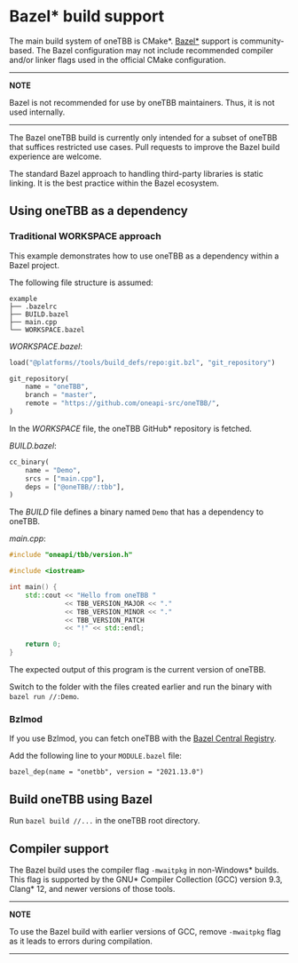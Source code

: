 # Bazel* build support

The main build system of oneTBB is CMake*.
[Bazel*](https://bazel.build/) support is community-based.
The Bazel configuration may not include recommended compiler and/or linker flags used in the official CMake configuration.

---
**NOTE**

Bazel is not recommended for use by oneTBB maintainers. Thus, it is not used internally. 

---


The Bazel oneTBB build is currently only intended for a subset of oneTBB that suffices restricted use cases.
Pull requests to improve the Bazel build experience are welcome.

The standard Bazel approach to handling third-party libraries is static linking. It is the best practice within the Bazel ecosystem.

## Using oneTBB as a dependency

### Traditional WORKSPACE approach

This example demonstrates how to use oneTBB as a dependency within a Bazel project.

The following file structure is assumed:

```
example
├── .bazelrc
├── BUILD.bazel
├── main.cpp
└── WORKSPACE.bazel
```

_WORKSPACE.bazel_:
```python
load("@platforms//tools/build_defs/repo:git.bzl", "git_repository")

git_repository(
    name = "oneTBB",
    branch = "master",
    remote = "https://github.com/oneapi-src/oneTBB/",
)
```

In the *WORKSPACE* file, the oneTBB GitHub* repository is fetched. 

_BUILD.bazel_:

```python
cc_binary(
    name = "Demo",
    srcs = ["main.cpp"],
    deps = ["@oneTBB//:tbb"],
)
```

The *BUILD* file defines a binary named `Demo` that has a dependency to oneTBB.

_main.cpp_:

```c++
#include "oneapi/tbb/version.h"

#include <iostream>

int main() {
    std::cout << "Hello from oneTBB "
              << TBB_VERSION_MAJOR << "."
              << TBB_VERSION_MINOR << "."
              << TBB_VERSION_PATCH
              << "!" << std::endl;

    return 0;
}
```

The expected output of this program is the current version of oneTBB.

Switch to the folder with the files created earlier and run the binary with `bazel run //:Demo`.

### Bzlmod

If you use Bzlmod, you can fetch oneTBB with the [Bazel Central Registry](https://registry.bazel.build/).

Add the following line to your `MODULE.bazel` file:

```bazel
bazel_dep(name = "onetbb", version = "2021.13.0")
```

## Build oneTBB using Bazel

Run ```bazel build //...``` in the oneTBB root directory.

## Compiler support

The Bazel build uses the compiler flag `-mwaitpkg` in non-Windows* builds.
This flag is supported by the GNU* Compiler Collection (GCC) version 9.3, Clang* 12, and newer versions of those tools.


---
**NOTE**

To use the Bazel build with earlier versions of GCC, remove `-mwaitpkg` flag as it leads to errors during compilation.

---
